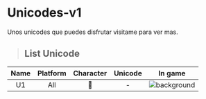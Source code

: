 # Unicodes-v1
Unos unicodes que puedes disfrutar visitame para ver mas.
> <h2>List Unicode</h2>
 
|               Name               |   Platform   | Character | Unicode |                     In game                    |
|:--------------------------------:|:------------:|:---------:|:-------:|:----------------------------------------------:|
|             U1                   |     All      |          |  -      |![background](https://github.com/vNozell/Unicodes-v1/assets/142453410/f13ffe54-fd16-48ed-ac89-f7124f6c26b0)



